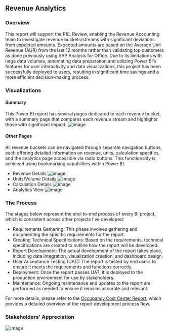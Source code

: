 ## Revenue Analytics

### Overview
This report will support the P&L Review, enabling the Revenue Accounting team to investigate revenue buckets/streams with significant deviations from expected amounts. Expected amounts are based on the Average Unit Revenue (AUR) from the last 12 months rather than validating top customers as done previously using SAP Analysis for Office. Due to its limitations with large data volumes, automating data preparation and utilizing Power BI's features for user interactivity and data visualizations, this project has been successfully deployed to users, resulting in significant time savings and a more efficient decision-making process.

### Visualizations
#### Summary
This Power BI report has several pages dedicated to each revenue bucket, with a summary page that compares each revenue stream and highlights those with significant impact.
![image](https://github.com/greatcyan/cyrus-baruc-data-analytics-portfolio/assets/95137493/d9c0da45-44c6-4687-9e55-4e5c5b02fe5d)

#### Other Pages
All revenue buckets can be navigated through separate navigation buttons, each offering detailed information on revenue, units, calculation specifics, and the analytics page accessible via radio buttons. This functionality is achieved using bookmarking capabilities within Power BI.
- Revenue Details
  ![image](https://github.com/greatcyan/cyrus-baruc-data-analytics-portfolio/assets/95137493/6e92d4ba-89bb-44ba-9f4c-45cb8700560c)
- Units/Volume Details
  ![image](https://github.com/greatcyan/cyrus-baruc-data-analytics-portfolio/assets/95137493/ba398152-efae-4950-a7d0-ec46bdd30f10)
- Calculation Details
  ![image](https://github.com/greatcyan/cyrus-baruc-data-analytics-portfolio/assets/95137493/39108baf-9dd3-4f60-a64f-cb7dea9c7386)
- Analytics View
  ![image](https://github.com/greatcyan/cyrus-baruc-data-analytics-portfolio/assets/95137493/f9e68e22-2e80-4b21-bcbf-8d4d9401d61e)









### The Process
The stages below represent the end-to-end process of every BI project, which is consistent across other projects I've developed:
- Requirements Gathering: This phase involves gathering and documenting the specific requirements for the report.
- Creating Technical Specifications: Based on the requirements, technical specifications are created to outline how the report will be developed.
- Report Development: The actual development of the report takes place, including data integration, visualization creation, and dashboard design.
- User Acceptance Testing (UAT): The report is tested by end users to ensure it meets the requirements and functions correctly.
- Deployment: Once the report passes UAT, it is deployed to the production environment for use by stakeholders.
- Maintenance: Ongoing maintenance and updates to the report are performed as needed to ensure it remains accurate and relevant.

For more details, please refer to the [Occupancy Cost Center Report](Occupancy_CC_Report.md), which provides a detailed overview of the report development process flow.


### Stakeholders' Appreciation

![image](https://github.com/greatcyan/cyrus-baruc-data-analytics-portfolio/assets/95137493/4a80b8b5-0fca-4782-a4cc-5d271258ee11)












